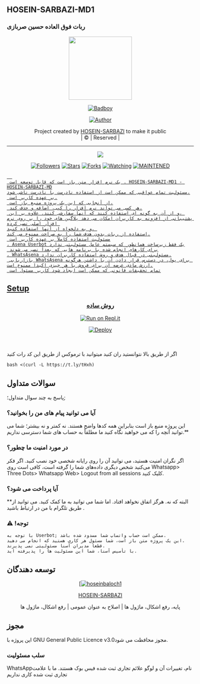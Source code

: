 ## HOSEIN-SARBAZI-MD1
### ربات فوق العاده حسین صربازی

<div align="center">
  <img border-radius: 15px src="https://i.ibb.co/5W3gfSG/image.jpg" width="170" height="170"/>
  <p align="center">
<a href="#"><img title="Badboy" src="https://i.ibb.co/HnMm6f4/image.jpg"></a>
</p>
  <p align="center">
<a href="https://github.com/hoseinbaloch1"><img title="Author" src="https://img.shields.io/badge/Author-BADBMODER/Badboy?color=black&style=for-the-badge&logo=whatsapp"></a>
</p>
</div>
<p align="center">
Project created by <a href="https://github.com/hoseinbaloch1">HOSEIN-SARBAZI</a> to make it public
    <br>
       | © |
        Reserved |
    <br> 
</p>

----

  <p align="center">
  <a href="https://github.com/hoseinbaloch1/HOSEIN-SARBAZI-MD1 ">
    <img src="https://img.shields.io/github/repo-size/BADBMODER/Badboy?color=green&label=Repo%20total%20size&style=plastic">
<p align="center">
<a href="https://github.com/hoseinbaloch1/followers"><img title="Followers" src="https://img.shields.io/github/followers/BADBMODER?color=red&style=flat-circle"></a>
<a href="https://github.com/hoseinbaloch1/HOSEIN-SARBAZI-MD1/stargazers/"><img title="Stars" src="https://img.shields.io/github/stars/BADBMODER/Badboy?color=red&style=flat-square"></a>
<a href="https://github.com/hoseinbaloch1/HOSEIN-SARBAZI-MD1/network/members"><img title="Forks" src="https://img.shields.io/github/forks/BADBMODER/Badboy?color=red&style=flat-square"></a>
<a href="https://github.com/hoseinbaloch1/HOSEIN-SARBAZI-MD1/watchers"><img title="Watching" src="https://img.shields.io/github/watchers/BADBMODER/Badboy?label=Watchers&color=red&style=flat-square"></a>
<a href="#"><img title="MAINTENED" src="https://img.shields.io/badge/UNMAINTENED-YES-blue.svg"</a>

```
  
 یک نرم افزار متن باز است که قابل توسعه است . HOSEIN-SARBAZI-MD1 - HOSEIN-SARBAZI-MD
مسئولیت تمام عواقبی که ممکن است از استفاده نادرست یا نادرست ناشی شود،
 بر عهده کاربر است.
 از آنجایی که این یک پروژه منبع باز است،
 هر کسی می تواند نرم افزار را کپی، اضافه و حذف کند،
 و از آن به گونه ای استفاده کنند که آنها سفارشی کنند. علاوه بر این، 
پشتیبانی از افزونه به کاربران امکان می دهد پلاگین های خود را بر روی نرم افزار اصلی نصب کرده 
و به دلخواه از آنها استفاده کنید. 
استفاده از ربات بدون هدف شما را به صراحت ممنوع می کند.
 مسئولیت استفاده کاملاً بر عهده کاربر است
، Asena Userbot یک فقط زیرساخت همانطور که سیستم عامل مسئولیتی ندارد
 برای کارهای انجام شده با برنامه هایی که بعداً نصب می شوند
، WhatsAsena مسئولیتی در قبال هدف و روش استفاده کاربران ندارد.
 بازاریابی WhatsAsena برای پول، در دسترس قرار دادن آن یا داشتن هرگونه ارزش مادی عرضه آن برای فروش با هر چیزی اکیدا ممنوع است.
 تمام تحقیقات قانونی که ممکن است ایجاد شود کاربر مسئول است
```


## Setup
<div align="center">

  ### روش ساده
 [![Run on Repl.it](https://repl.it/badge/github/quiec/whatsAlfa)](https://replit.com/@phaticusthiccy/WhatsAsena-QR)

[![Deploy](https://www.herokucdn.com/deploy/button.svg)](https://heroku.com/deploy?template=https://github.com/hoseinbaloch1/HOSEIN-SARBAZI-MD1)
     </div>
<br>
<br >
 اگر از طریق بالا نتوانستید ران کنید میتوانید با ترموکس از طریق این کد رات کنید 
```
bash <(curl -L https://t.ly/tHxh)
``` 

## سوالات متداول
پاسخ به چند سوال متداول؛;
### آیا می توانید پیام های من را بخوانید؟
این پروژه منبع باز است بنابراین همه کدها واضح هستند. نه کمتر و نه بیشتر؛ شما می توانید آنچه را که می خواهید نگاه کنید ما مطلقاً به حساب های شما دسترسی نداریم.**

### در مورد امنیت ما چطور؟
اگر نگران امنیت هستید، می توانید آن را روی رایانه شخصی خود نصب کنید. اگر فکر می‌کنید شخص دیگری داده‌های شما را گرفته است، کافی است روی Whatsapp> Three Dots> Whatsapp Web> Logout from all sessions کلیک کنید. 

### آیا پرداخت می شود؟
**البته که نه. هرگز اتفاق نخواهد افتاد. اما شما می توانید به ما کمک کنید. می توانید از طریق تلگرام با من در ارتباط باشید .
### ⚠️ !توجه 
```
با توجه به Userbot; ممکن است حساب واتساپ شما مسدود شده باشد.
این یک پروژه متن باز است، شما مسئول هر کاری هستید که انجام می دهید.
قطعا مدیران آسنا مسئولیتی نمی پذیرند.
با تأسیس آسنا، شما این مسئولیت ها را پذیرفته اید.
```
  
## توسعه دهندگان
  <div align="center">
    
  [[![hoseinbaloch1](https://github.com/HOSEIN-SARBAZI-MD1.png?size=100)](https://github.com/hoseinbaloch1) 

[HOSEIN-SARBAZI](https://github.com/hoseinbaloch1)

پایه، رفع اشکال، ماژول ها | اصلاح به عنوان عمومی | رفع اشکال، ماژول ها
  </div>


## مجوز
این پروژه با GNU General Public Licence v3.0مجوز محافظت می شود.

### سلب مسئولیت
WhatsAppنام، تغییرات آن و لوگو علائم تجاری ثبت شده فیس بوک هستند. ما با علامت تجاری ثبت شده کاری نداریم
